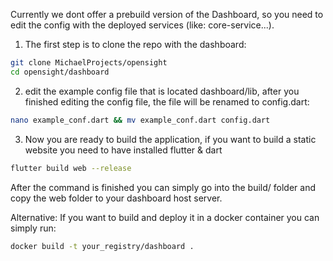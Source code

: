 Currently we dont offer a prebuild version of the Dashboard, so you need to edit the config with the deployed services (like: core-service...).

1. The first step is to clone the repo with the dashboard:
```bash
git clone MichaelProjects/opensight
cd opensight/dashboard
```
2. edit the example config file that is located dashboard/lib, after you finished editing the config file, the file will be renamed to config.dart:
```bash
nano example_conf.dart && mv example_conf.dart config.dart
```
3. Now you are ready to build the application, if you want to build a static website you need to have installed flutter & dart
```bash
flutter build web --release
```
After the command is finished you can simply go into the build/ folder and copy the web folder to your dashboard host server.


Alternative: 
If you want to build and deploy it in a docker container you can simply run:
```bash
docker build -t your_registry/dashboard .
```